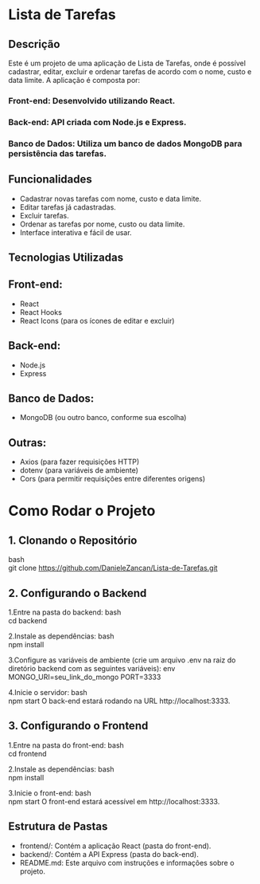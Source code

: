 # Lista de Tarefas
## Descrição
Este é um projeto de uma aplicação de Lista de Tarefas, onde é possível cadastrar, editar, excluir e ordenar tarefas de acordo com o nome, custo e data limite. A aplicação é composta por:

### Front-end: Desenvolvido utilizando React.
### Back-end: API criada com Node.js e Express.
### Banco de Dados: Utiliza um banco de dados MongoDB para persistência das tarefas.
## Funcionalidades
- Cadastrar novas tarefas com nome, custo e data limite.
- Editar tarefas já cadastradas.
- Excluir tarefas.
- Ordenar as tarefas por nome, custo ou data limite.
- Interface interativa e fácil de usar.
## Tecnologias Utilizadas
## Front-end:

- React
- React Hooks
- React Icons (para os ícones de editar e excluir)
## Back-end:

- Node.js
- Express
## Banco de Dados:

- MongoDB (ou outro banco, conforme sua escolha)
## Outras:

- Axios (para fazer requisições HTTP)
- dotenv (para variáveis de ambiente)
- Cors (para permitir requisições entre diferentes origens)

# Como Rodar o Projeto
## 1. Clonando o Repositório
bash  
git clone https://github.com/DanieleZancan/Lista-de-Tarefas.git

## 2. Configurando o Backend
1.Entre na pasta do backend:
bash  
cd backend

2.Instale as dependências:
bash  
npm install

3.Configure as variáveis de ambiente (crie um arquivo .env na raiz do diretório backend com as seguintes variáveis):
env  
MONGO_URI=seu_link_do_mongo
PORT=3333

4.Inicie o servidor:
bash  
npm start
O back-end estará rodando na URL http://localhost:3333.

## 3. Configurando o Frontend
1.Entre na pasta do front-end:
bash  
cd frontend

2.Instale as dependências:
bash  
npm install

3.Inicie o front-end:
bash  
npm start
O front-end estará acessível em http://localhost:3333.

## Estrutura de Pastas
- frontend/: Contém a aplicação React (pasta do front-end).
- backend/: Contém a API Express (pasta do back-end).
- README.md: Este arquivo com instruções e informações sobre o projeto.
